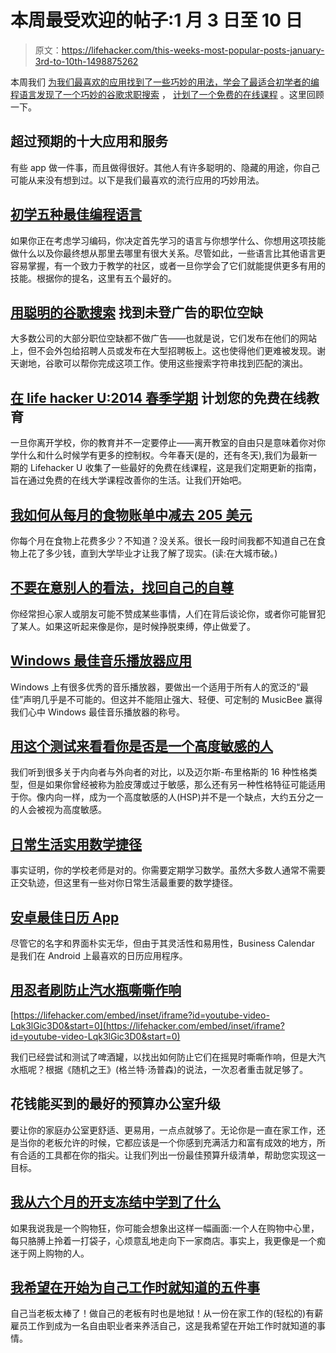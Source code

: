 # 本周最受欢迎的帖子:1 月 3 日至 10 日

> 原文：<https://lifehacker.com/this-weeks-most-popular-posts-january-3rd-to-10th-1498875262>

本周我们 [为我们最喜欢的应用](https://lifehacker.com/top-10-apps-and-services-that-are-more-than-meets-the-e-1491631328)[找到了一些巧妙的用法，学会了最适合初学者的编程语言](http://lifehacker.com/five-best-programming-languages-for-first-time-learners-1494256243)[发现了一个巧妙的谷歌求职搜索](http://lifehacker.com/find-unadvertised-job-openings-with-a-clever-google-sea-1495871716) ， [计划了一个免费的在线课程](http://lifehacker.com/plan-your-free-online-education-at-lifehacker-u-spring-1493571968) 。这里回顾一下。



## 超过预期的十大应用和服务

有些 app 做一件事，而且做得很好。其他人有许多聪明的、隐藏的用途，你自己可能从来没有想到过。以下是我们最喜欢的流行应用的巧妙用法。

## [初学五种最佳编程语言](http://lifehacker.com/five-best-programming-languages-for-first-time-learners-1494256243)

如果你正在考虑学习编码，你决定首先学习的语言与你想学什么、你想用这项技能做什么以及你最终想从那里去哪里有很大关系。尽管如此，一些语言比其他语言更容易掌握，有一个致力于教学的社区，或者一旦你学会了它们就能提供更多有用的技能。根据你的提名，这里有五个最好的。

## [用聪明的谷歌搜索](http://lifehacker.com/find-unadvertised-job-openings-with-a-clever-google-sea-1495871716) 找到未登广告的职位空缺

大多数公司的大部分职位空缺都不做广告——也就是说，它们发布在他们的网站上，但不会外包给招聘人员或发布在大型招聘板上。这也使得他们更难被发现。谢天谢地，谷歌可以帮你完成这项工作。使用这些搜索字符串找到匹配的演出。

## [在 life hacker U:2014 春季学期](http://lifehacker.com/plan-your-free-online-education-at-lifehacker-u-spring-1493571968) 计划您的免费在线教育

一旦你离开学校，你的教育并不一定要停止——离开教室的自由只是意味着你对你学什么和什么时候学有更多的控制权。今年春天(是的，还有冬天),我们为最新一期的 Lifehacker U 收集了一些最好的免费在线课程，这是我们定期更新的指南，旨在通过免费的在线大学课程改善你的生活。让我们开始吧。

## [我如何从每月的食物账单中减去 205 美元](http://lifehacker.com/how-i-cut-205-from-my-monthly-food-bill-1496445570)

你每个月在食物上花费多少？不知道？没关系。很长一段时间我都不知道自己在食物上花了多少钱，直到大学毕业才让我了解了现实。(读:在大城市破。)

## [不要在意别人的看法，找回自己的自尊](http://lifehacker.com/stop-caring-about-what-others-think-and-get-back-your-1493922746)

你经常担心家人或朋友可能不赞成某些事情，人们在背后谈论你，或者你可能冒犯了某人。如果这听起来像是你，是时候挣脱束缚，停止做爱了。

## [Windows 最佳音乐播放器应用](http://lifehacker.com/the-best-music-player-application-for-windows-5804911)

Windows 上有很多优秀的音乐播放器，要做出一个适用于所有人的宽泛的“最佳”声明几乎是不可能的。但这并不能阻止强大、轻便、可定制的 MusicBee 赢得我们心中 Windows 最佳音乐播放器的称号。

## [用这个测试来看看你是否是一个高度敏感的人](http://lifehacker.com/find-out-if-youre-a-highly-sensitive-person-with-this-1497152169)

我们听到很多关于内向者与外向者的对比，以及迈尔斯-布里格斯的 16 种性格类型，但是如果你曾经被称为脸皮薄或过于敏感，那么还有另一种性格特征可能适用于你。像内向一样，成为一个高度敏感的人(HSP)并不是一个缺点，大约五分之一的人会被视为高度敏感。

## [日常生活实用数学捷径](http://lifehacker.com/practical-math-shortcuts-for-everyday-life-1495337792)

事实证明，你的学校老师是对的。你需要定期学习数学。虽然大多数人通常不需要正交轨迹，但这里有一些对你日常生活最重要的数学捷径。

## [安卓最佳日历 App](http://lifehacker.com/the-best-calendar-app-for-android-5834328)

尽管它的名字和界面朴实无华，但由于其灵活性和易用性，Business Calendar 是我们在 Android 上最喜欢的日历应用程序。

## [用忍者刷防止汽水瓶嘶嘶作响](http://lifehacker.com/prevent-soda-bottles-from-fizzing-over-with-a-ninja-swi-1493487572)

 [https://lifehacker.com/embed/inset/iframe?id=youtube-video-Lqk3lGic3D0&start=0](https://lifehacker.com/embed/inset/iframe?id=youtube-video-Lqk3lGic3D0&start=0) 

我们已经尝试和测试了啤酒罐，以找出如何防止它们在摇晃时嘶嘶作响，但是大汽水瓶呢？根据《随机之王》(格兰特·汤普森)的说法，一次忍者重击就足够了。

## 花钱能买到的最好的预算办公室升级

要让你的家庭办公室更舒适、更易用，一点点就够了。无论你是一直在家工作，还是当你的老板允许的时候，它都应该是一个你感到充满活力和富有成效的地方，所有合适的工具都在你的指尖。让我们列出一份最佳预算升级清单，帮助您实现这一目标。

## [我从六个月的开支冻结中学到了什么](http://lifehacker.com/what-i-learned-from-a-six-month-spending-freeze-1496191624)

如果我说我是一个购物狂，你可能会想象出这样一幅画面:一个人在购物中心里，每只胳膊上拎着一打袋子，心烦意乱地走向下一家商店。事实上，我更像是一个痴迷于网上购物的人。

## [我希望在开始为自己工作时就知道的五件事](http://lifehacker.com/five-things-i-wish-i-had-known-when-i-started-working-f-1497900668)

自己当老板太棒了！做自己的老板有时也是地狱！从一份在家工作的(轻松的)有薪雇员工作到成为一名自由职业者来养活自己，这是我希望在开始工作时就知道的事情。